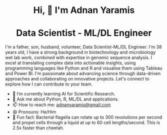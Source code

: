 

<h1 align="center">Hi, 👋 I'm Adnan Yaramis</h1>

<h1 align="center">Data Scientist - ML/DL Engineer</h1>

<p align="hustify">I'm a father, son, husband, volunteer, Data Scientist-ML/DL Engineer. I'm 38 years old, I have a strong background in biotechnology and microbiology wet lab work, combined with expertise in genomic sequence analysis. I excel at translating complex data into actionable insights, using programming languages like Python and R and visualise them using Tableau and Power BI. I'm passionate about advancing science through data-driven approaches and collaborating on innovative projects. Let's connect to explore how I can contribute to your team.</p>

- 🌱 I’m currently learning AI for Scientific Research.
- 💬 Ask me about Python, R, ML/DL and applications.
- 📫 How to reach me: adnanyaramis@gmail.com
- 😄 Pronouns: He/Him
- 🦠 Fun fact: Bacterial flagella can rotate up to 300 revolutions per second and propel cells through a liquid at up to 60 cell lengths/second. This is 2.5x faster than cheetah.
